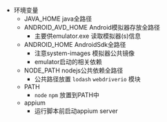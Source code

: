 - 环境变量
  - JAVA_HOME java全路径
  - ANDROID_AVD_HOME Android模拟器存放全路径
    - 主要供emulator.exe 读取模拟器(s)信息
  - ANDROID_HOME AndroidSdk全路径
    - 注意system-images 模拟器公共镜像
    - emulator启动的相关依赖
  - NODE_PATH nodejs公共依赖全路径
    - 公共路径放置 `lodash` `webdriverio` 模块
  - PATH
    - `node` `npm` 放置到PATH中
  - appium 
    - 运行脚本前启动appium server
